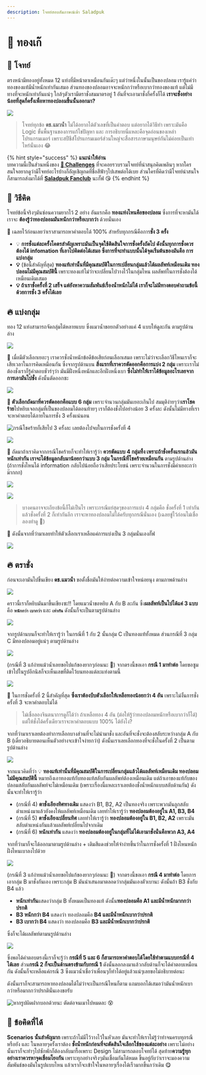 ```yaml
---
description: โจทย์สอบสัมภาษณ์เข้า Saladpuk
---
```


# 🥇 ทองเก๊

## 🥳 โจทย์

ตรงหน้ามีทองอยู่ทั้งหมด 12 แท่งที่มีหน้าตาเหมือนกันเด๊ะๆ แต่ว่าหนึ่งในนั้นเป็นของปลอม เรารู้แค่ว่าทองของแท้มีน้ำหนักเท่ากันเสมอ ส่วนทองของปลอมอาจจะหนักกว่าหรือเบากว่าทองของแท้ แต่ไม่มีทางที่จะหนักเท่ากันแน่ๆ ใกล้ๆตัวเรามีตราชั่งสมมาตรอยู่ 1 อันที่จะเอามาชั่งกี่ครั้งก็ได้ **เราจะชั่งอย่างน้อยที่สุดกี่ครั้งเพื่อหาทองปลอมชิ้นนั้นออกมา?**

![](../../.gitbook/assets/fakegold.png)

> โจทย์ทุกข้อ **ดช.แมวน้ำ** ไม่ได้อยากได้ตัวเลขที่เป็นคำตอบ แต่อยากได้วิธีทำ เพราะมันคือ Logic ขั้นพื้นฐานของการแก้ไขปัญหา และ การอธิบายนี่แหละคือจุดอ่อนของเหล่าโปรแกรมเมอร์ เพราะสปีชีส์โปรแกรมเมอร์ส่วนใหญ่จะสื่อสารภาษามนุษย์กันไม่ค่อยเป็นเท่าไหร่นั่นเอง 😂

{% hint style="success" %}
**แนะนำให้อ่าน**  
บทความนี้เป็นส่วนหนึ่งของ [**🧠 Challenges**](https://www.saladpuk.com/puzzle/challenges) ที่จะคอยรวบรวมโจทย์ที่น่าสนุกคิดเพลินๆ หากใครสนใจอยากดูว่ามีโจทย์อะไรบ้างก็อัญเชิญกดที่ชื่อสีฟ้าๆไปเสพต่อได้เบย ส่วนใครที่คิดว่ามีโจทย์น่าสนใจก็สามารถส่งมาได้ที่ [**Saladpuk Fanclub**](https://www.facebook.com/mr.saladpuk) นะกั๊ฟ 😘
{% endhint %}

## 🤠 วิธีคิด

โจทย์ข้อนี้จริงๆมันซ่อนความยากไว้ 2 อย่าง อันแรกคือ **ทองแท่งไหนคือของปลอม** ซึ่งการที่จะหามันได้เราจะ **ต้องรู้ว่าทองปลอมมันหนักกว่าหรือเบากว่า** ด้วยนั่นเอง

🚀 เฉลยไว้ก่อนเลยว่าเราสามารถหาคำตอบได้ 100% สำหรับทุกกรณีคือการ**ชั่ง 3 ครั้ง**

* 💡 **การชั่งแต่ละครั้งโคตรสำคัญเพราะมันเป็นจุดใช้ติดสินใจการชั่งครั้งถัดไป ดังนั้นทุกการชั่งควรต้องได้ infomation ที่เอาไปคิดต่อได้เสมอ ซึ่งการที่จะทำแบบนั้นได้จุดเริ่มต้นของมันคือ การแบ่งกลุ่ม**
* **💡** \(ข้อนี้สำคัญที่สุด\) **ทองแท้เท่านั้นที่มีคุณสมบัติในการเปลี่ยนกลุ่มแล้วได้ผลลัพท์เหมือนเดิม ทองปลอมไม่มีคุณสมบัตินี้** เพราะทองแท้ไม่ว่าจะเปลี่ยนไปวางไว้ในกลุ่มไหน ผลลัพท์ในการชั่งต้องได้เหมือนเดิมเสมอ
* **💡 ถ้าเราชั่งครั้งที่ 2 เสร็จ แต่ยังหาความสัมพันธ์เรื่องน้ำหนักไม่ได้ เราก็จะไม่มีทางตอบคำถามข้อนี้ด้วยการชั่ง 3 ครั้งได้เลย**

## **🔥 แบ่งกลุ่ม**

ทอง 12 แท่งสามารถจัดกลุ่มได้หลายแบบ ซึ่งแมวน้ำขอยกตัวอย่างแค่ 4 แบบให้ดูละกัน ตามรูปด้านล่าง

![](../../.gitbook/assets/image%20%281267%29.png)

🤠 เมื่อมีตัวเลือกเยอะๆ เราควรชั่งน้ำหนักข้อดีข้อเสียก่อนเลือกเสมอ เพราะไม่ว่าจะเลือกวิธีไหนเราก็จะเสียเวลาในการคิดเหมือนกัน ซึ่งจากรูปด้านบน **สิ่งแรกที่เราควรตัดออกคือการแบ่ง 2 กลุ่ม** เพราะเราไม่ต้องชั่งเราก็รู้คำตอบชัวร์ๆว่า มันมีฝั่งหนึ่งหนักและอีกฝั่งหนึ่งเบา **ซึ่งไม่ทำให้เราได้ข้อมูลอะไรเลยจากการเอามันไปชั่ง** ดังนั้นตัดออกซะ

![](../../.gitbook/assets/image%20%281264%29.png)

**🤠 ตัวเลือกถัดมาที่ควรตัดออกคือแบบ 6 กลุ่ม** เพราะจำนวนกลุ่มมันเยอะเกินไป สมมุติง่ายๆว่า**เราโชคร้าย**ไปหยิบเจอกลุ่มที่เป็นของปลอมได้ตอนท้ายๆ เราก็ต้องชั่งไปอย่างน้อย 3 ครั้งละ ดังนั้นไม่มีทางที่เราจะหาคำตอบได้ภายในการชั่ง 3 ครั้งแน่นอน

![&#xE01;&#xE23;&#xE13;&#xE35;&#xE42;&#xE0A;&#xE04;&#xE23;&#xE49;&#xE32;&#xE22;&#xE01;&#xE47;&#xE40;&#xE2A;&#xE35;&#xE22;&#xE44;&#xE1B; 3 &#xE04;&#xE23;&#xE31;&#xE49;&#xE07;&#xE25;&#xE30; &#xE40;&#xE25;&#xE22;&#xE15;&#xE49;&#xE2D;&#xE07;&#xE44;&#xE1B;&#xE08;&#xE1A;&#xE43;&#xE19;&#xE01;&#xE32;&#xE23;&#xE0A;&#xE31;&#xE48;&#xE07;&#xE04;&#xE23;&#xE31;&#xE49;&#xE07;&#xE17;&#xE35;&#xE48; 4](../../.gitbook/assets/image%20%281272%29.png)

![](../../.gitbook/assets/image%20%281268%29.png)

🤠 ถัดมาถ้าเราคิดจากกรณีโชคร้ายก็จะทำให้เรารู้ว่า **ควรตัดแบบ 4 กลุ่มทิ้ง เพราะถ้าชั่งครั้งแรกแล้วมันหนักเท่ากัน เราจะได้ข้อมูลกลับมาน้อยกว่าแบบ 3 กลุ่ม ในกรณีที่โชคร้ายเหมือนกัน** ตามรูปด้านล่าง \(ถ้าการชั่งไหนได้ information กลับไปน้อยถือว่าเสียประโยชน์ เพราะจำนวนในการชั่งมีค่าเยอะกว่าม๊ากกก\)

![](../../.gitbook/assets/image%20%281263%29.png)

![](../../.gitbook/assets/image%20%281261%29.png)

> บางคนอาจจะเถียงข้อนี้ก็ไม่เป็นไร เพราะกรณีแย่สุดๆของการแบ่ง 4 กลุ่มคือ ชั่งครั้งที่ 1 เท่ากัน แล้วชั่งครั้งที่ 2 ก็เท่ากันอีก เราจะหาทองปลอมไม่ได้ครับทุกกรณีนั่นเอง \(เฉลยขู่ไว้ก่อนไม่เชื่อลองทำดู 🤣\)

🤠 ดังนั้นจากที่ว่ามาเลยทำให้ตัวเลือกเราเหลือแค่การแบ่งเป็น 3 กลุ่มนั่นเองกั๊ฟ

![](../../.gitbook/assets/image%20%281271%29.png)

## 🔥 ตราชั่ง

ก่อนจะเอามันไปขึ้นเขียง **ดช.แมวน้ำ** ขอตั้งชื่อมันให้ง่ายต่อความเข้าใจหน่อยนุง ตามภาพด้านล่าง

![](../../.gitbook/assets/image%20%281259%29.png)

คราวนี้เราก็หยิบมันมาขึ้นเขียงซะ!! โดยแมวน้ำขอหยิบ A กับ B ละกัน ซึ่ง**ผลลัพท์เป็นไปได้แค่ 3 แบบ**คือ **`หนักกว่า`** **`เบากว่า`** และ **`เท่ากัน`**  ดังนั้นก็จะเป็นตามรูปด้านล่าง

![](../../.gitbook/assets/image%20%281273%29.png)

จากรูปด้านบนก็จะทำให้เรารู้ว่า ในกรณีที่ 1 กับ 2 นั้นกลุ่ม C เป็นทองแท้ทั้งหมด ส่วนกรณีที่ 3 กลุ่ม C มีทองปลอมอยู่แน่ๆ ตามรูปด้านล่าง

![](../../.gitbook/assets/image%20%281270%29.png)

\(กรณีที่ 3 แก้ง่ายแม้วน้ำเลยขอไปแก้ของยากๆก่อนนะ 🤣\) จากตรงนี้ขอเอา **กรณี 1 มาทำต่อ** โดยขอซูมเข้าไปในรูปอีกนิสก็จะเห็นเลขที่ติดไว้บนทองแต่ละแท่งตามนี้

![](../../.gitbook/assets/image%20%281265%29.png)

🤠 ในการชั่งครั้งที่ 2 นี้สำคัญที่สุด **ซึ่งเราต้องบีบตัวเลือกให้เหลือทองน้อยกว่า 4 อัน** เพราะไม่งั้นการชั่งครั้งที่ 3 จะหาคำตอบไม่ได้ 

> ไม่เชื่อลองจินตนาการดูก็ได้ว่า ถ้าเหลือทอง 4 อัน \(ต่อให้รู้ว่าทองปลอมหนักหรือเบากว่าก็ได้\) แต่ให้ชั่งได้ครั้งเดียวเราจะหาคำตอบแบบ 100% ได้ยังไง?

จากที่ว่ามาเราเลยต้องทำการเลือกบางส่วนที่จะไม่นำมาชั่ง และอันที่จะชั่งจะต้องสลับระหว่างกลุ่ม A กับ B \(เดี๋ยวอธิบายตอนเห็นตัวอย่างจะเข้าใจง่ายกว่า\) ดังนั้นเราเลยเลือกทองที่จะชั่งในครั้งที่ 2 เป็นตามรูปด้านล่าง

![](../../.gitbook/assets/image%20%281269%29.png)

จากแนวคิดที่ว่า 💡 **ทองแท้เท่านั้นที่มีคุณสมบัติในการเปลี่ยนกลุ่มแล้วได้ผลลัพท์เหมือนเดิม ทองปลอมไม่มีคุณสมบัตินี้** หมายถึงเอาทองแท้กับทองแท้สลับกันผลลัพท์ต้องเหมือนเดิม แต่ถ้าเอาของแท้กับของปลอมสลับกันผลลัพท์จะไม่เหมือนเดิม \(เพราะเรื่องนี้แหละเราเลยต้องชั่งน้ำหนักแบบสลับด้านกัน\) ดังนั้นจะทำให้เรารู้ว่า

* \(กรณีที่ 4\) **ตาชั่งเอียงทิศทางเดิม** แสดงว่า B1, B2, A2 เป็นทองจริง เพราะพวกมันถูกสลับตำแหน่งมาแล้วยังคงให้ผลลัพท์เหมือนเดิม เลยทำให้เรารู้ว่า **ทองปลอมต้องอยู่ใน A1, B3, B4**
* \(กรณีที่ 5\) **ตาชั่งเอียงเปลี่ยนทิศ** เลยทำให้เรารู้ว่า **ทองปลอมต้องอยู่ใน B1, B2, A2** เพราะมันสลับตำแหน่งกันแล้วผลลัพท์เปลี่ยนไปจากเดิม
* \(กรณีที่ 6\) **หนักเท่ากัน** แสดงว่า **ทองปลอมต้องอยู่ในกลุ่มที่ไม่ได้เอามาชั่งนั่นคือพวก A3, A4**

จากที่ว่ามาก็จะได้ออกมาตามรูปด้านล่าง + เติมสีแดงช่วยให้จำง่ายขึ้นว่าในการชั่งครั้งที่ 1 ฝั่งไหนหนักฝั่งไหนเบาลงไปด้วย

![](../../.gitbook/assets/image%20%281260%29.png)

\(กรณีที่ 3 แก้ง่ายแม้วน้ำเลยขอไปแก้ของยากๆก่อนนะ 🤣\) จากตรงนี้ขอเอา **กรณี 4 มาทำต่อ** โดยการเอากลุ่ม B มาชั่งกันเอง เพราะกลุ่ม B มันนำเสนอมาตลอดว่ากลุ่มมันเองตัวเบานะ ดังนั้นถ้า B3 ชั่งกับ B4 แล้ว

* **หนักเท่ากัน**แสดงว่ากลุ่ม B ทั้งหมดเป็นทองแท้ ดังนั้น**ทองปลอมคือ A1 และมีน้ำหนักมากกว่าปรกติ**
* **B3 หนักกว่า B4** แสดงว่า ทองปลอมคือ **B4 และมีน้ำหนักเบากว่าปรกติ**
* **B3 เบากว่า B4** แสดงว่า ทองปลอมคือ **B3 และมีน้ำหนักเบากว่าปรกติ**

ซึ่งก็จะได้ผลลัพท์ตามนรูปด้านล่าง

![](../../.gitbook/assets/image%20%281266%29.png)

ซึ่งพอได้คำตอบตรงนี้เราก็จะรู้ว่า **กรณีที่ 5 และ 6 ก็สามารถหาคำตอบได้โดยใช้ทำตามแบบกรณีที่ 4 ได้เลย** ส่วน**กรณี 2 ก็จะเป็นด้านตรงข้ามกับกรณี 1** ดังนั้นลอกลงมาแล้วกลับด้านก็จะได้คำตอบเหมือนกัน ดังนั้นก็จะเหลือแค่กรณี 3 ซึ่งแมวน้ำเชื่อว่าเพื่อนๆก็ทำได้อยู่แล้วแน่ๆเลยขอไม่อธิบายต่อนะ 

ดังนั้นเราก็จะสามารถหาทองปลอมได้ไม่ว่าจะเป็นกรณีไหนก็ตาม แถมบอกได้เสมอว่ามันน้ำหนักเบากว่าหรือมากกว่าปรกตินั่นเองขอรับ

![&#xE2B;&#xE32;&#xE01;&#xE23;&#xE39;&#xE1B;&#xE1C;&#xE34;&#xE14;&#xE1D;&#xE32;&#xE01;&#xE1A;&#xE2D;&#xE01;&#xE14;&#xE49;&#xE27;&#xE22;&#xE19;&#xE30; &#xE15;&#xE31;&#xE14;&#xE15;&#xE48;&#xE2D;&#xE08;&#xE19;&#xE40;&#xE21;&#xE32;&#xE44;&#xE1B;&#xE2B;&#xE21;&#xE14;&#xE25;&#xE30; &#x1F635;](../../.gitbook/assets/image%20%281262%29.png)

## **🎯 ข้อคิดที่ได้**

**Scenarios นั้นสำคัญมาก** เพราะถ้าไม่มีไว้วางไว้ในหัวเลย มันจะทำให้เราไม่รู้ว่าทำจนครบทุกรณีหรือยัง และ ในหลายๆครั้งเราต้อง **ชั่งน้ำหนักก่อนที่จะตัดสินใจเลือกใช้ของแต่ละอย่าง** เพราะไม่อย่างนั้นเราก็จะทำๆไปซักพักก็ต้องกลับมารื้อเพราะ Design ไม่สามารถตอบโจทย์ได้ สุดท้าย**ความรู้ทุกอย่างเราควรหาจุดเชื่อมโยงกัน** เพราะทุกอย่างจริงๆมันเชื่อมกันได้หมด ขึ้นอยู่กับว่าเราจะมองความสัมพันธ์ของมันในรูปแบบไหน แล้วเราก็จะเข้าใจในหลายๆเรื่องได้เร็วมากขึ้นกว่าเดิม 😋

